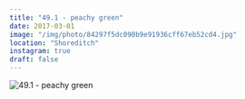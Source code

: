 ```yaml
---
title: "49.1 - peachy green"
date: 2017-03-01
image: "/img/photo/84297f5dc090b9e91936cff67eb52cd4.jpg"
location: "Shoreditch"
instagram: true
draft: false
---
```


![49.1 - peachy green](/img/photo/84297f5dc090b9e91936cff67eb52cd4.jpg)
